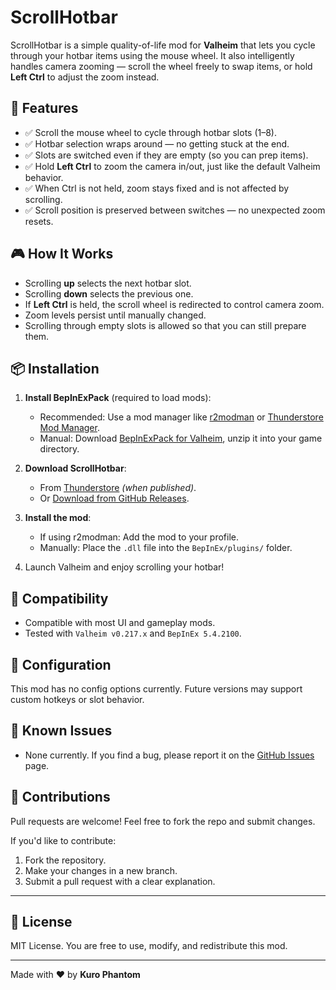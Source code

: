 # ScrollHotbar

ScrollHotbar is a simple quality-of-life mod for **Valheim** that lets you cycle through your hotbar items using the mouse wheel. It also intelligently handles camera zooming — scroll the wheel freely to swap items, or hold **Left Ctrl** to adjust the zoom instead.

## 🧰 Features

- ✅ Scroll the mouse wheel to cycle through hotbar slots (1–8).
- ✅ Hotbar selection wraps around — no getting stuck at the end.
- ✅ Slots are switched even if they are empty (so you can prep items).
- ✅ Hold **Left Ctrl** to zoom the camera in/out, just like the default Valheim behavior.
- ✅ When Ctrl is not held, zoom stays fixed and is not affected by scrolling.
- ✅ Scroll position is preserved between switches — no unexpected zoom resets.

## 🎮 How It Works

- Scrolling **up** selects the next hotbar slot.
- Scrolling **down** selects the previous one.
- If **Left Ctrl** is held, the scroll wheel is redirected to control camera zoom.
- Zoom levels persist until manually changed.
- Scrolling through empty slots is allowed so that you can still prepare them.

## 📦 Installation

1. **Install BepInExPack** (required to load mods):
   - Recommended: Use a mod manager like [r2modman](https://thunderstore.io/package/ebkr/r2modman/) or [Thunderstore Mod Manager](https://www.overwolf.com/app/Thunderstore-Thunderstore_Mod_Manager).
   - Manual: Download [BepInExPack for Valheim](https://thunderstore.io/package/denikson/BepInExPack_Valheim/), unzip it into your game directory.

2. **Download ScrollHotbar**:
   - From [Thunderstore](https://thunderstore.io/package/KuroPhantom/ScrollHotbar/) *(when published)*.
   - Or [Download from GitHub Releases](https://github.com/LGNDPhantom/ScrollHotbar/releases).

3. **Install the mod**:
   - If using r2modman: Add the mod to your profile.
   - Manually: Place the `.dll` file into the `BepInEx/plugins/` folder.

4. Launch Valheim and enjoy scrolling your hotbar!

## 🧪 Compatibility

- Compatible with most UI and gameplay mods.
- Tested with `Valheim v0.217.x` and `BepInEx 5.4.2100`.

## 🔧 Configuration

This mod has no config options currently. Future versions may support custom hotkeys or slot behavior.

## 🐞 Known Issues

- None currently. If you find a bug, please report it on the [GitHub Issues](https://github.com/LGNDPhantom/ScrollHotbar/issues) page.

## 🤝 Contributions

Pull requests are welcome! Feel free to fork the repo and submit changes.

If you'd like to contribute:

1. Fork the repository.
2. Make your changes in a new branch.
3. Submit a pull request with a clear explanation.

---

## 📜 License

MIT License. You are free to use, modify, and redistribute this mod.

---

Made with ❤️ by **Kuro Phantom**

